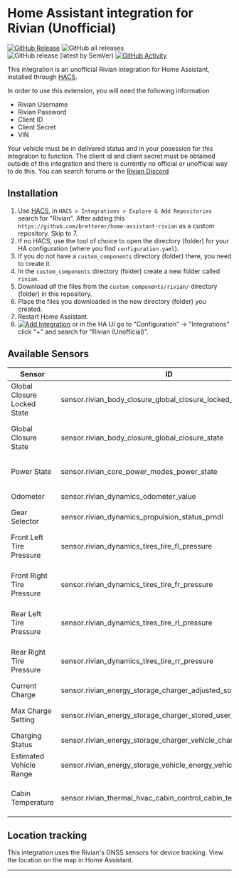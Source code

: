 # Home Assistant integration for Rivian (Unofficial)
[![GitHub Release][releases-shield]][releases]
![GitHub all releases][download-all]
![GitHub release (latest by SemVer)][download-latest]
[![GitHub Activity][commits-shield]][commits]


This integration is an unofficial Rivian integration for Home Assistant, installed through [HACS](https://hacs.xyz/docs/setup/download).

In order to use this extension, you will need the following information
 - Rivian Username
 - Rivian Password
 - Client ID
 - Client Secret
 - VIN

Your vehicle must be in delivered status and in your posession for this integration to function. The client id and client secret must be obtained outside of this integration and there is currently no official or unofficial way to do this. You can search forums or the [Rivian Discord][rivian-discord]

## Installation

1. Use [HACS](https://hacs.xyz/docs/setup/download), in `HACS > Integrations > Explore & Add Repositories` search for "Rivian". After adding this `https://github.com/bretterer/home-assistant-rivian` as a custom repository. Skip to 7.
2. If no HACS, use the tool of choice to open the directory (folder) for your HA configuration (where you find `configuration.yaml`).
3. If you do not have a `custom_components` directory (folder) there, you need to create it.
4. In the `custom_components` directory (folder) create a new folder called `rivian`.
5. Download _all_ the files from the `custom_components/rivian/` directory (folder) in this repository.
6. Place the files you downloaded in the new directory (folder) you created.
7. Restart Home Assistant.
8. [![Add Integration][add-integration-badge]][add-integration] or in the HA UI go to "Configuration" -> "Integrations" click "+" and search for "Rivian (Unofficial)".

<!---->

## Available Sensors
| Sensor                      | ID                                                            | Description                                                      |
|-----------------------------|---------------------------------------------------------------|------------------------------------------------------------------|
| Global Closure Locked State | sensor.rivian_body_closure_global_closure_locked_state        | Doors and windows locked status (Locked\|Unlocked\|              |
| Global Closure State        | sensor.rivian_body_closure_global_closure_state               | Doors and windows closure state (Closed\|Open)                   |
| Power State                 | sensor.rivian_core_power_modes_power_state                    | Determines the Power State (sleep\|go)                           |
| Odometer                    | sensor.rivian_dynamics_odometer_value                         | Odometer Reading (in miles)                                      |
| Gear Selector               | sensor.rivian_dynamics_propulsion_status_prndl                | Current Gear Selection                                           |
| Front Left Tire Pressure    | sensor.rivian_dynamics_tires_tire_fl_pressure                 | Front left tire pressure in PSI (will display `--` when parked)  |
| Front Right Tire Pressure   | sensor.rivian_dynamics_tires_tire_fr_pressure                 | Front right tire pressure in PSI (will display `--` when parked) |
| Rear Left Tire Pressure     | sensor.rivian_dynamics_tires_tire_rl_pressure                 | Rear left tire pressure in PSI (will display `--` when parked)   |
| Rear Right Tire Pressure    | sensor.rivian_dynamics_tires_tire_rr_pressure                 | Rear Right tire pressure in PSI (will display `--` when parked)  |
| Current Charge              | sensor.rivian_energy_storage_charger_adjusted_soc             | Percentage of charge                                             |
| Max Charge Setting          | sensor.rivian_energy_storage_charger_stored_user_range_select | Current charge setting (Daily, Extended, Full)                   |
| Charging Status             | sensor.rivian_energy_storage_charger_vehicle_charger_state    | Current charging status                                          |
| Estimated Vehicle Range     | sensor.rivian_energy_storage_vehicle_energy_vehicle_range     | Estimated range based on current drive mode                      |
| Cabin Temperature           | sensor.rivian_thermal_hvac_cabin_control_cabin_temperature    | Current temperature of cabin in `TEMP_FAHRENHEIT`                |


## Location tracking
This integration uses the Rivian's GNSS sensors for device tracking. View the location on the map in Home Assistant.

---

[commits-shield]: https://img.shields.io/github/commit-activity/w/bretterer/home-assistant-rivian?style=flat-square
[commits]: https://github.com/bretterer/home-assistant-rivian/commits/main
[releases-shield]: https://img.shields.io/github/release/bretterer/home-assistant-rivian.svg?style=flat-square
[releases]: https://github.com/bretterer/home-assistant-rivian/releases
[download-all]: https://img.shields.io/github/downloads/bretterer/home-assistant-rivian/total?style=flat-square
[download-latest]: https://img.shields.io/github/downloads/bretterer/home-assistant-rivian/latest/total?style=flat-square
[add-integration]: https://my.home-assistant.io/redirect/config_flow_start?domain=rivian
[add-integration-badge]: https://my.home-assistant.io/badges/config_flow_start.svg
[rivian-discord]: https://discord.gg/jEc5RUPd